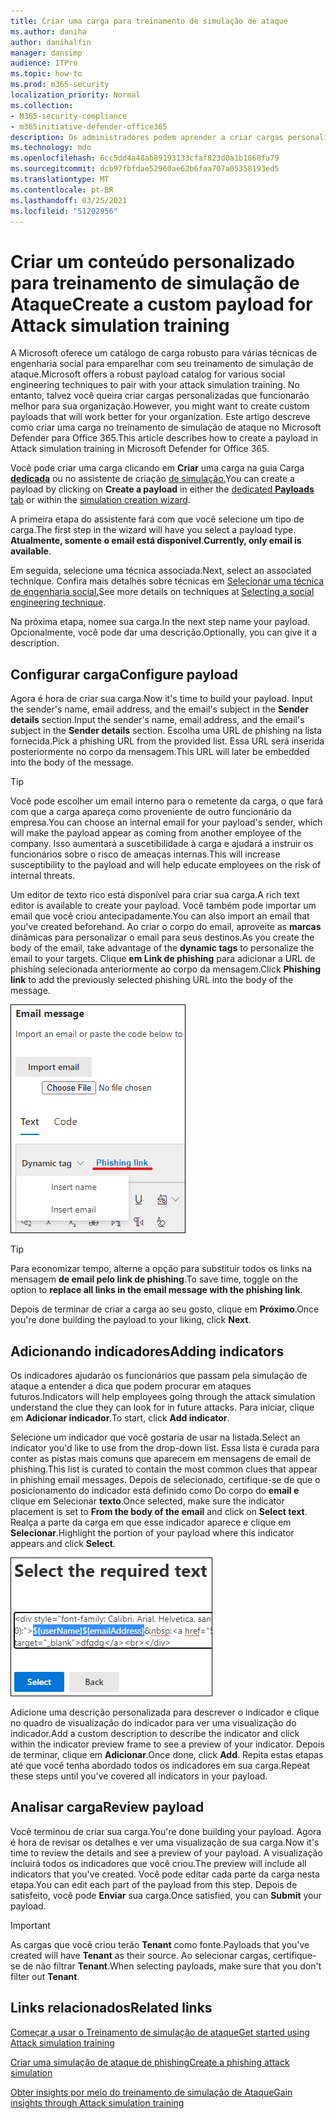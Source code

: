 ```yaml
---
title: Criar uma carga para treinamento de simulação de ataque
ms.author: daniha
author: danihalfin
manager: dansimp
audience: ITPro
ms.topic: how-to
ms.prod: m365-security
localization_priority: Normal
ms.collection:
- M365-security-compliance
- m365initiative-defender-office365
description: Os administradores podem aprender a criar cargas personalizadas para treinamento de simulação de ataque no Microsoft Defender para Office 365.
ms.technology: mdo
ms.openlocfilehash: 6cc5dd4a48ab89193133cfaf823d0a1b1868fa79
ms.sourcegitcommit: dcb97fbfdae52960ae62b6faa707a05358193ed5
ms.translationtype: MT
ms.contentlocale: pt-BR
ms.lasthandoff: 03/25/2021
ms.locfileid: "51202956"
---
```

# <a name="create-a-custom-payload-for-attack-simulation-training"></a><span data-ttu-id="e2de3-103">Criar um conteúdo personalizado para treinamento de simulação de Ataque</span><span class="sxs-lookup"><span data-stu-id="e2de3-103">Create a custom payload for Attack simulation training</span></span>

<span data-ttu-id="e2de3-104">A Microsoft oferece um catálogo de carga robusto para várias técnicas de engenharia social para emparelhar com seu treinamento de simulação de ataque.</span><span class="sxs-lookup"><span data-stu-id="e2de3-104">Microsoft offers a robust payload catalog for various social engineering techniques to pair with your attack simulation training.</span></span> <span data-ttu-id="e2de3-105">No entanto, talvez você queira criar cargas personalizadas que funcionarão melhor para sua organização.</span><span class="sxs-lookup"><span data-stu-id="e2de3-105">However, you might want to create custom payloads that will work better for your organization.</span></span> <span data-ttu-id="e2de3-106">Este artigo descreve como criar uma carga no treinamento de simulação de ataque no Microsoft Defender para Office 365.</span><span class="sxs-lookup"><span data-stu-id="e2de3-106">This article describes how to create a payload in Attack simulation training in Microsoft Defender for Office 365.</span></span>

<span data-ttu-id="e2de3-107">Você pode criar uma carga clicando em **Criar** uma carga na guia Carga [ **dedicada**](https://security.microsoft.com/attacksimulator?viewid=payload) ou no assistente de criação [de simulação.](attack-simulation-training.md#selecting-a-payload)</span><span class="sxs-lookup"><span data-stu-id="e2de3-107">You can create a payload by clicking on **Create a payload** in either the [dedicated **Payloads** tab](https://security.microsoft.com/attacksimulator?viewid=payload) or within the [simulation creation wizard](attack-simulation-training.md#selecting-a-payload).</span></span>

<span data-ttu-id="e2de3-108">A primeira etapa do assistente fará com que você selecione um tipo de carga.</span><span class="sxs-lookup"><span data-stu-id="e2de3-108">The first step in the wizard will have you select a payload type.</span></span> <span data-ttu-id="e2de3-109">**Atualmente, somente o email está disponível**.</span><span class="sxs-lookup"><span data-stu-id="e2de3-109">**Currently, only email is available**.</span></span>

<span data-ttu-id="e2de3-110">Em seguida, selecione uma técnica associada.</span><span class="sxs-lookup"><span data-stu-id="e2de3-110">Next, select an associated technique.</span></span> <span data-ttu-id="e2de3-111">Confira mais detalhes sobre técnicas em [Selecionar uma técnica de engenharia social.](attack-simulation-training.md#selecting-a-social-engineering-technique)</span><span class="sxs-lookup"><span data-stu-id="e2de3-111">See more details on techniques at [Selecting a social engineering technique](attack-simulation-training.md#selecting-a-social-engineering-technique).</span></span>

<span data-ttu-id="e2de3-112">Na próxima etapa, nomee sua carga.</span><span class="sxs-lookup"><span data-stu-id="e2de3-112">In the next step name your payload.</span></span> <span data-ttu-id="e2de3-113">Opcionalmente, você pode dar uma descrição.</span><span class="sxs-lookup"><span data-stu-id="e2de3-113">Optionally, you can give it a description.</span></span>

## <a name="configure-payload"></a><span data-ttu-id="e2de3-114">Configurar carga</span><span class="sxs-lookup"><span data-stu-id="e2de3-114">Configure payload</span></span>

<span data-ttu-id="e2de3-115">Agora é hora de criar sua carga.</span><span class="sxs-lookup"><span data-stu-id="e2de3-115">Now it's time to build your payload.</span></span> <span data-ttu-id="e2de3-116">Input the sender's name, email address, and the email's subject in the **Sender details** section.</span><span class="sxs-lookup"><span data-stu-id="e2de3-116">Input the sender's name, email address, and the email's subject in the **Sender details** section.</span></span> <span data-ttu-id="e2de3-117">Escolha uma URL de phishing na lista fornecida.</span><span class="sxs-lookup"><span data-stu-id="e2de3-117">Pick a phishing URL from the provided list.</span></span> <span data-ttu-id="e2de3-118">Essa URL será inserida posteriormente no corpo da mensagem.</span><span class="sxs-lookup"><span data-stu-id="e2de3-118">This URL will later be embedded into the body of the message.</span></span>

> [!TIP]
> <span data-ttu-id="e2de3-119">Você pode escolher um email interno para o remetente da carga, o que fará com que a carga apareça como proveniente de outro funcionário da empresa.</span><span class="sxs-lookup"><span data-stu-id="e2de3-119">You can choose an internal email for your payload's sender, which will make the payload appear as coming from another employee of the company.</span></span> <span data-ttu-id="e2de3-120">Isso aumentará a suscetibilidade à carga e ajudará a instruir os funcionários sobre o risco de ameaças internas.</span><span class="sxs-lookup"><span data-stu-id="e2de3-120">This will increase susceptibility to the payload and will help educate employees on the risk of internal threats.</span></span>

<span data-ttu-id="e2de3-121">Um editor de texto rico está disponível para criar sua carga.</span><span class="sxs-lookup"><span data-stu-id="e2de3-121">A rich text editor is available to create your payload.</span></span> <span data-ttu-id="e2de3-122">Você também pode importar um email que você criou antecipadamente.</span><span class="sxs-lookup"><span data-stu-id="e2de3-122">You can also import an email that you've created beforehand.</span></span> <span data-ttu-id="e2de3-123">Ao criar o corpo do email, aproveite as **marcas** dinâmicas para personalizar o email para seus destinos.</span><span class="sxs-lookup"><span data-stu-id="e2de3-123">As you create the body of the email, take advantage of the **dynamic tags** to personalize the email to your targets.</span></span> <span data-ttu-id="e2de3-124">Clique **em Link de phishing** para adicionar a URL de phishing selecionada anteriormente ao corpo da mensagem.</span><span class="sxs-lookup"><span data-stu-id="e2de3-124">Click **Phishing link** to add the previously selected phishing URL into the body of the message.</span></span>

![Link de phishing e marcas dinâmicas realçadas na criação de carga para o Microsoft Defender para Office 365](../../media/attack-sim-preview-payload-email-body.png)

> [!TIP]
> <span data-ttu-id="e2de3-126">Para economizar tempo, alterne a opção para substituir todos os links na mensagem **de email pelo link de phishing**.</span><span class="sxs-lookup"><span data-stu-id="e2de3-126">To save time, toggle on the option to **replace all links in the email message with the phishing link**.</span></span>

<span data-ttu-id="e2de3-127">Depois de terminar de criar a carga ao seu gosto, clique em **Próximo**.</span><span class="sxs-lookup"><span data-stu-id="e2de3-127">Once you're done building the payload to your liking, click **Next**.</span></span>

## <a name="adding-indicators"></a><span data-ttu-id="e2de3-128">Adicionando indicadores</span><span class="sxs-lookup"><span data-stu-id="e2de3-128">Adding indicators</span></span>

<span data-ttu-id="e2de3-129">Os indicadores ajudarão os funcionários que passam pela simulação de ataque a entender a dica que podem procurar em ataques futuros.</span><span class="sxs-lookup"><span data-stu-id="e2de3-129">Indicators will help employees going through the attack simulation understand the clue they can look for in future attacks.</span></span> <span data-ttu-id="e2de3-130">Para iniciar, clique em **Adicionar indicador**.</span><span class="sxs-lookup"><span data-stu-id="e2de3-130">To start, click **Add indicator**.</span></span>

<span data-ttu-id="e2de3-131">Selecione um indicador que você gostaria de usar na listada.</span><span class="sxs-lookup"><span data-stu-id="e2de3-131">Select an indicator you'd like to use from the drop-down list.</span></span> <span data-ttu-id="e2de3-132">Essa lista é curada para conter as pistas mais comuns que aparecem em mensagens de email de phishing.</span><span class="sxs-lookup"><span data-stu-id="e2de3-132">This list is curated to contain the most common clues that appear in phishing email messages.</span></span> <span data-ttu-id="e2de3-133">Depois de selecionado, certifique-se de que o posicionamento do indicador está definido como Do corpo do **email e** clique em Selecionar **texto**.</span><span class="sxs-lookup"><span data-stu-id="e2de3-133">Once selected, make sure the indicator placement is set to **From the body of the email** and click on **Select text**.</span></span> <span data-ttu-id="e2de3-134">Realça a parte da carga em que esse indicador aparece e clique em **Selecionar**.</span><span class="sxs-lookup"><span data-stu-id="e2de3-134">Highlight the portion of your payload where this indicator appears and click **Select**.</span></span>

![Texto realçado no corpo da mensagem para adicionar a um indicador no treinamento de simulação de ataque](../../media/attack-sim-preview-select-text.png)

<span data-ttu-id="e2de3-136">Adicione uma descrição personalizada para descrever o indicador e clique no quadro de visualização do indicador para ver uma visualização do indicador.</span><span class="sxs-lookup"><span data-stu-id="e2de3-136">Add a custom description to describe the indicator and click within the indicator preview frame to see a preview of your indicator.</span></span> <span data-ttu-id="e2de3-137">Depois de terminar, clique em **Adicionar**.</span><span class="sxs-lookup"><span data-stu-id="e2de3-137">Once done, click **Add**.</span></span> <span data-ttu-id="e2de3-138">Repita estas etapas até que você tenha abordado todos os indicadores em sua carga.</span><span class="sxs-lookup"><span data-stu-id="e2de3-138">Repeat these steps until you've covered all indicators in your payload.</span></span>

## <a name="review-payload"></a><span data-ttu-id="e2de3-139">Analisar carga</span><span class="sxs-lookup"><span data-stu-id="e2de3-139">Review payload</span></span>

<span data-ttu-id="e2de3-140">Você terminou de criar sua carga.</span><span class="sxs-lookup"><span data-stu-id="e2de3-140">You're done building your payload.</span></span> <span data-ttu-id="e2de3-141">Agora é hora de revisar os detalhes e ver uma visualização de sua carga.</span><span class="sxs-lookup"><span data-stu-id="e2de3-141">Now it's time to review the details and see a preview of your payload.</span></span> <span data-ttu-id="e2de3-142">A visualização incluirá todos os indicadores que você criou.</span><span class="sxs-lookup"><span data-stu-id="e2de3-142">The preview will include all indicators that you've created.</span></span> <span data-ttu-id="e2de3-143">Você pode editar cada parte da carga nesta etapa.</span><span class="sxs-lookup"><span data-stu-id="e2de3-143">You can edit each part of the payload from this step.</span></span> <span data-ttu-id="e2de3-144">Depois de satisfeito, você pode **Enviar** sua carga.</span><span class="sxs-lookup"><span data-stu-id="e2de3-144">Once satisfied, you can **Submit** your payload.</span></span>

> [!IMPORTANT]
> <span data-ttu-id="e2de3-145">As cargas que você criou terão **Tenant** como fonte.</span><span class="sxs-lookup"><span data-stu-id="e2de3-145">Payloads that you've created will have **Tenant** as their source.</span></span> <span data-ttu-id="e2de3-146">Ao selecionar cargas, certifique-se de não filtrar **Tenant**.</span><span class="sxs-lookup"><span data-stu-id="e2de3-146">When selecting payloads, make sure that you don't filter out **Tenant**.</span></span>

## <a name="related-links"></a><span data-ttu-id="e2de3-147">Links relacionados</span><span class="sxs-lookup"><span data-stu-id="e2de3-147">Related links</span></span>

[<span data-ttu-id="e2de3-148">Começar a usar o Treinamento de simulação de ataque</span><span class="sxs-lookup"><span data-stu-id="e2de3-148">Get started using Attack simulation training</span></span>](attack-simulation-training-get-started.md)

[<span data-ttu-id="e2de3-149">Criar uma simulação de ataque de phishing</span><span class="sxs-lookup"><span data-stu-id="e2de3-149">Create a phishing attack simulation</span></span>](attack-simulation-training.md)

[<span data-ttu-id="e2de3-150">Obter insights por meio do treinamento de simulação de Ataque</span><span class="sxs-lookup"><span data-stu-id="e2de3-150">Gain insights through Attack simulation training</span></span>](attack-simulation-training-insights.md)
